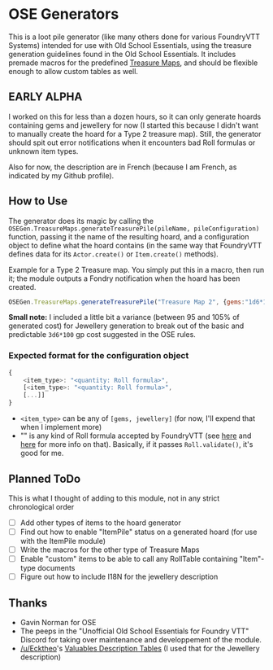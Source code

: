 # OSE Generators

This is a loot pile generator (like many others done for various FoundryVTT Systems) intended for use with Old School Essentials, using the treasure generation guidelines found in the Old School Essentials.
It includes premade macros for the predefined [Treasure Maps](https://oldschoolessentials.necroticgnome.com/srd/index.php/Scrolls_and_Maps#Maps), and should be flexible enough to allow custom tables as well.

## EARLY ALPHA

I worked on this for less than a dozen hours, so it can only generate hoards containing gems and jewellery for now (I started this because I didn't want to manually create the hoard for a Type 2 treasure map). Still, the generator should spit out error notifications when it encounters bad Roll formulas or unknown item types.

Also for now, the description are in French (because I am French, as indicated by my Github profile).

## How to Use

The generator does its magic by calling the `OSEGen.TreasureMaps.generateTreasurePile(pileName, pileConfiguration)` function, passing it the name of the resulting hoard, and a configuration object to define what the hoard contains (in the same way that FoundryVTT defines data for its `Actor.create()` or `Item.create()` methods).

Example for a Type 2 Treasure map. You simply put this in a macro, then run it; the module outputs a Fondry notification when the hoard has been created.
```js
OSEGen.TreasureMaps.generateTreasurePile("Treasure Map 2", {gems:"1d6*10", jewellery:"2d10"});
```

**Small note:** I included a little bit a variance (between 95 and 105% of generated cost) for Jewellery generation to break out of the basic and predictable `3d6*100` gp cost suggested in the OSE rules.

### Expected format for the configuration object

```js
{
    <item_type>: "<quantity: Roll formula>",
    [<item_type>: "<quantity: Roll formula>",
    [...]]
}
```

- `<item_type>` can be any of `[gems, jewellery]` (for now, I'll expend that when I implement more)
- "<Roll formula>" is any kind of Roll formula accepted by FoundryVTT (see [here](https://foundryvtt.com/article/dice/) and [here](https://foundryvtt.com/article/dice-advanced/) for more info on that). Basically, if it passes `Roll.validate()`, it's good for me.

## Planned ToDo

This is what I thought of adding to this module, not in any strict chronological order

- [ ] Add other types of items to the hoard generator
- [ ] Find out how to enable "ItemPile" status on a generated hoard (for use with the ItemPile module)
- [ ] Write the macros for the other type of Treasure Maps
- [ ] Enable "custom" items to be able to call any RollTable containing "Item"-type documents
- [ ] Figure out how to include I18N for the jewellery description

## Thanks

- Gavin Norman for OSE
- The peeps in the "Unofficial Old School Essentials for Foundry VTT" Discord for taking over maintenance and developpement of the module.
- [/u/Ecktheo](https://old.reddit.com/u/Ecktheo)'s [Valuables Description Tables](https://www.reddit.com/r/osr/comments/uxiez6/revised_valuables_tables/) (I used that for the Jewellery description)